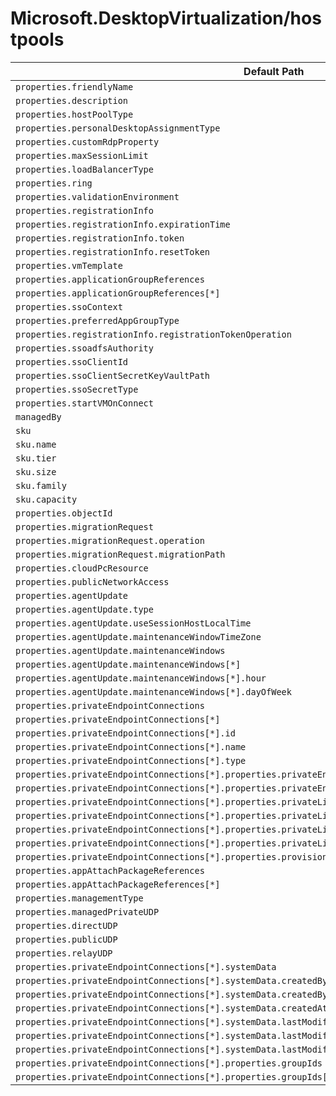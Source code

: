 # Microsoft.DesktopVirtualization/hostpools

| Default Path | Alias |
|---|---|
| `properties.friendlyName` | `Microsoft.DesktopVirtualization/hostPools/friendlyName` |
| `properties.description` | `Microsoft.DesktopVirtualization/hostPools/description` |
| `properties.hostPoolType` | `Microsoft.DesktopVirtualization/hostPools/hostPoolType` |
| `properties.personalDesktopAssignmentType` | `Microsoft.DesktopVirtualization/hostPools/personalDesktopAssignmentType` |
| `properties.customRdpProperty` | `Microsoft.DesktopVirtualization/hostPools/customRdpProperty` |
| `properties.maxSessionLimit` | `Microsoft.DesktopVirtualization/hostPools/maxSessionLimit` |
| `properties.loadBalancerType` | `Microsoft.DesktopVirtualization/hostPools/loadBalancerType` |
| `properties.ring` | `Microsoft.DesktopVirtualization/hostPools/ring` |
| `properties.validationEnvironment` | `Microsoft.DesktopVirtualization/hostPools/validationEnvironment` |
| `properties.registrationInfo` | `Microsoft.DesktopVirtualization/hostPools/registrationInfo` |
| `properties.registrationInfo.expirationTime` | `Microsoft.DesktopVirtualization/hostPools/registrationInfo.expirationTime` |
| `properties.registrationInfo.token` | `Microsoft.DesktopVirtualization/hostPools/registrationInfo.token` |
| `properties.registrationInfo.resetToken` | `Microsoft.DesktopVirtualization/hostPools/registrationInfo.resetToken` |
| `properties.vmTemplate` | `Microsoft.DesktopVirtualization/hostPools/vmTemplate` |
| `properties.applicationGroupReferences` | `Microsoft.DesktopVirtualization/hostPools/applicationGroupReferences` |
| `properties.applicationGroupReferences[*]` | `Microsoft.DesktopVirtualization/hostPools/applicationGroupReferences[*]` |
| `properties.ssoContext` | `Microsoft.DesktopVirtualization/hostPools/ssoContext` |
| `properties.preferredAppGroupType` | `Microsoft.DesktopVirtualization/hostPools/preferredAppGroupType` |
| `properties.registrationInfo.registrationTokenOperation` | `Microsoft.DesktopVirtualization/hostPools/registrationInfo.registrationTokenOperation` |
| `properties.ssoadfsAuthority` | `Microsoft.DesktopVirtualization/hostPools/ssoadfsAuthority` |
| `properties.ssoClientId` | `Microsoft.DesktopVirtualization/hostPools/ssoClientId` |
| `properties.ssoClientSecretKeyVaultPath` | `Microsoft.DesktopVirtualization/hostPools/ssoClientSecretKeyVaultPath` |
| `properties.ssoSecretType` | `Microsoft.DesktopVirtualization/hostPools/ssoSecretType` |
| `properties.startVMOnConnect` | `Microsoft.DesktopVirtualization/hostPools/startVMOnConnect` |
| `managedBy` | `Microsoft.DesktopVirtualization/hostPools/managedBy` |
| `sku` | `Microsoft.DesktopVirtualization/hostPools/sku` |
| `sku.name` | `Microsoft.DesktopVirtualization/hostPools/sku.name` |
| `sku.tier` | `Microsoft.DesktopVirtualization/hostPools/sku.tier` |
| `sku.size` | `Microsoft.DesktopVirtualization/hostPools/sku.size` |
| `sku.family` | `Microsoft.DesktopVirtualization/hostPools/sku.family` |
| `sku.capacity` | `Microsoft.DesktopVirtualization/hostPools/sku.capacity` |
| `properties.objectId` | `Microsoft.DesktopVirtualization/hostPools/objectId` |
| `properties.migrationRequest` | `Microsoft.DesktopVirtualization/hostPools/migrationRequest` |
| `properties.migrationRequest.operation` | `Microsoft.DesktopVirtualization/hostPools/migrationRequest.operation` |
| `properties.migrationRequest.migrationPath` | `Microsoft.DesktopVirtualization/hostPools/migrationRequest.migrationPath` |
| `properties.cloudPcResource` | `Microsoft.DesktopVirtualization/hostPools/cloudPcResource` |
| `properties.publicNetworkAccess` | `Microsoft.DesktopVirtualization/hostPools/publicNetworkAccess` |
| `properties.agentUpdate` | `Microsoft.DesktopVirtualization/hostPools/agentUpdate` |
| `properties.agentUpdate.type` | `Microsoft.DesktopVirtualization/hostPools/agentUpdate.type` |
| `properties.agentUpdate.useSessionHostLocalTime` | `Microsoft.DesktopVirtualization/hostPools/agentUpdate.useSessionHostLocalTime` |
| `properties.agentUpdate.maintenanceWindowTimeZone` | `Microsoft.DesktopVirtualization/hostPools/agentUpdate.maintenanceWindowTimeZone` |
| `properties.agentUpdate.maintenanceWindows` | `Microsoft.DesktopVirtualization/hostPools/agentUpdate.maintenanceWindows` |
| `properties.agentUpdate.maintenanceWindows[*]` | `Microsoft.DesktopVirtualization/hostPools/agentUpdate.maintenanceWindows[*]` |
| `properties.agentUpdate.maintenanceWindows[*].hour` | `Microsoft.DesktopVirtualization/hostPools/agentUpdate.maintenanceWindows[*].hour` |
| `properties.agentUpdate.maintenanceWindows[*].dayOfWeek` | `Microsoft.DesktopVirtualization/hostPools/agentUpdate.maintenanceWindows[*].dayOfWeek` |
| `properties.privateEndpointConnections` | `Microsoft.DesktopVirtualization/hostPools/privateEndpointConnections` |
| `properties.privateEndpointConnections[*]` | `Microsoft.DesktopVirtualization/hostPools/privateEndpointConnections[*]` |
| `properties.privateEndpointConnections[*].id` | `Microsoft.DesktopVirtualization/hostPools/privateEndpointConnections[*].id` |
| `properties.privateEndpointConnections[*].name` | `Microsoft.DesktopVirtualization/hostPools/privateEndpointConnections[*].name` |
| `properties.privateEndpointConnections[*].type` | `Microsoft.DesktopVirtualization/hostPools/privateEndpointConnections[*].type` |
| `properties.privateEndpointConnections[*].properties.privateEndpoint` | `Microsoft.DesktopVirtualization/hostPools/privateEndpointConnections[*].privateEndpoint` |
| `properties.privateEndpointConnections[*].properties.privateEndpoint.id` | `Microsoft.DesktopVirtualization/hostPools/privateEndpointConnections[*].privateEndpoint.id` |
| `properties.privateEndpointConnections[*].properties.privateLinkServiceConnectionState` | `Microsoft.DesktopVirtualization/hostPools/privateEndpointConnections[*].privateLinkServiceConnectionState` |
| `properties.privateEndpointConnections[*].properties.privateLinkServiceConnectionState.status` | `Microsoft.DesktopVirtualization/hostPools/privateEndpointConnections[*].privateLinkServiceConnectionState.status` |
| `properties.privateEndpointConnections[*].properties.privateLinkServiceConnectionState.description` | `Microsoft.DesktopVirtualization/hostPools/privateEndpointConnections[*].privateLinkServiceConnectionState.description` |
| `properties.privateEndpointConnections[*].properties.privateLinkServiceConnectionState.actionsRequired` | `Microsoft.DesktopVirtualization/hostPools/privateEndpointConnections[*].privateLinkServiceConnectionState.actionsRequired` |
| `properties.privateEndpointConnections[*].properties.provisioningState` | `Microsoft.DesktopVirtualization/hostPools/privateEndpointConnections[*].provisioningState` |
| `properties.appAttachPackageReferences` | `Microsoft.DesktopVirtualization/hostPools/appAttachPackageReferences` |
| `properties.appAttachPackageReferences[*]` | `Microsoft.DesktopVirtualization/hostPools/appAttachPackageReferences[*]` |
| `properties.managementType` | `Microsoft.DesktopVirtualization/hostPools/managementType` |
| `properties.managedPrivateUDP` | `Microsoft.DesktopVirtualization/hostPools/managedPrivateUDP` |
| `properties.directUDP` | `Microsoft.DesktopVirtualization/hostPools/directUDP` |
| `properties.publicUDP` | `Microsoft.DesktopVirtualization/hostPools/publicUDP` |
| `properties.relayUDP` | `Microsoft.DesktopVirtualization/hostPools/relayUDP` |
| `properties.privateEndpointConnections[*].systemData` | `Microsoft.DesktopVirtualization/hostPools/privateEndpointConnections[*].systemData` |
| `properties.privateEndpointConnections[*].systemData.createdBy` | `Microsoft.DesktopVirtualization/hostPools/privateEndpointConnections[*].systemData.createdBy` |
| `properties.privateEndpointConnections[*].systemData.createdByType` | `Microsoft.DesktopVirtualization/hostPools/privateEndpointConnections[*].systemData.createdByType` |
| `properties.privateEndpointConnections[*].systemData.createdAt` | `Microsoft.DesktopVirtualization/hostPools/privateEndpointConnections[*].systemData.createdAt` |
| `properties.privateEndpointConnections[*].systemData.lastModifiedBy` | `Microsoft.DesktopVirtualization/hostPools/privateEndpointConnections[*].systemData.lastModifiedBy` |
| `properties.privateEndpointConnections[*].systemData.lastModifiedByType` | `Microsoft.DesktopVirtualization/hostPools/privateEndpointConnections[*].systemData.lastModifiedByType` |
| `properties.privateEndpointConnections[*].systemData.lastModifiedAt` | `Microsoft.DesktopVirtualization/hostPools/privateEndpointConnections[*].systemData.lastModifiedAt` |
| `properties.privateEndpointConnections[*].properties.groupIds` | `Microsoft.DesktopVirtualization/hostPools/privateEndpointConnections[*].groupIds` |
| `properties.privateEndpointConnections[*].properties.groupIds[*]` | `Microsoft.DesktopVirtualization/hostPools/privateEndpointConnections[*].groupIds[*]` |

